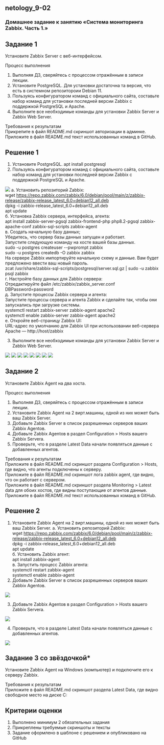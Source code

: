## netology_9-02
### Домашнее задание к занятию «Система мониторинга Zabbix. Часть 1.»

## Задание 1

Установите Zabbix Server с веб-интерфейсом.

Процесс выполнения
1. Выполняя ДЗ, сверяйтесь с процессом отражённым в записи лекции.
2. Установите PostgreSQL. Для установки достаточна та версия, что есть в системном репозитороии Debian 11.
3. Пользуясь конфигуратором команд с официального сайта, составьте набор команд для установки последней версии Zabbix с поддержкой PostgreSQL и Apache.
4. Выполните все необходимые команды для установки Zabbix Server и Zabbix Web Server.

Требования к результатам  
Прикрепите в файл README.md скриншот авторизации в админке.  
Приложите в файл README.md текст использованных команд в GitHub.

## Решение 1

1. Установите PostgreSQL.
apt install postgresql
2. Пользуясь конфигуратором команд с официального сайта, составьте набор команд для установки последней версии Zabbix с поддержкой PostgreSQL и Apache.

![](https://github.com/eskin-igor/netology_9-02/blob/main/screenshots_9-02/9-02-01-00.PNG)
а. Установить репозиторий Zabbix:    
   wget https://repo.zabbix.com/zabbix/6.0/debian/pool/main/z/zabbix-release/zabbix-release_latest_6.0+debian12_all.deb  
   dpkg -i zabbix-release_latest_6.0+debian12_all.deb  
   apt update  
б. Установка Zabbix сервера, интерфейса, агента:  
   apt install zabbix-server-pgsql zabbix-frontend-php php8.2-pgsql zabbix-apache-conf zabbix-sql-scripts zabbix-agent  
в. Создать начальную базу данных;  
   Убедитесь, что сервер базы данных запущен и работает.  
   Запустите следующую команду на хосте вашей базы данных.  
   sudo -u postgres createuser --pwprompt zabbix  
   sudo -u postgres createdb -O zabbix zabbix  
   На сервере Zabbix импортируйте начальную схему и данные. Вам будет предложено ввести ваш новый пароль.  
   zcat /usr/share/zabbix-sql-scripts/postgresql/server.sql.gz | sudo -u zabbix psql zabbix  
г. Настройте базу данных для Zabbix сервера:  
  Отредактируйте файл /etc/zabbix/zabbix_server.conf  
   DBPassword=password  
д. Запустите процессы Zabbix сервера и агента:  
   Запустите процессы сервера и агента Zabbix и сделайте так, чтобы они запускались при загрузке системы.  
   systemctl restart zabbix-server zabbix-agent apache2  
   systemctl enable zabbix-server zabbix-agent apache2  
е. Откройте веб-страницу Zabbix UI:  
   URL-адрес по умолчанию для Zabbix UI при использовании веб-сервера Apache — http://host/zabbix  

3. Выполните все необходимые команды для установки Zabbix Server и Zabbix Web Server.

![](https://github.com/eskin-igor/netology_9-02/blob/main/screenshots_9-02/9-02-01-01.PNG)
![](https://github.com/eskin-igor/netology_9-02/blob/main/screenshots_9-02/9-02-01-02.PNG)
![](https://github.com/eskin-igor/netology_9-02/blob/main/screenshots_9-02/9-02-01-03.PNG)
![](https://github.com/eskin-igor/netology_9-02/blob/main/screenshots_9-02/9-02-01-04.PNG)
![](https://github.com/eskin-igor/netology_9-02/blob/main/screenshots_9-02/9-02-01-05.PNG)
![](https://github.com/eskin-igor/netology_9-02/blob/main/screenshots_9-02/9-02-01-06.PNG)
![](https://github.com/eskin-igor/netology_9-02/blob/main/screenshots_9-02/9-02-01-08.PNG)
![](https://github.com/eskin-igor/netology_9-02/blob/main/screenshots_9-02/9-02-01-07.PNG)

## Задание 2

Установите Zabbix Agent на два хоста.

Процесс выполнения
1. Выполняя ДЗ, сверяйтесь с процессом отражённым в записи лекции.
2. Установите Zabbix Agent на 2 вирт.машины, одной из них может быть ваш Zabbix Server.
3. Добавьте Zabbix Server в список разрешенных серверов ваших Zabbix Agentов.
4. Добавьте Zabbix Agentов в раздел Configuration > Hosts вашего Zabbix Servera.
5. Проверьте, что в разделе Latest Data начали появляться данные с добавленных агентов.

Требования к результатам  
Приложите в файл README.md скриншот раздела Configuration > Hosts, где видно, что агенты подключены к серверу.  
Приложите в файл README.md скриншот лога zabbix agent, где видно, что он работает с сервером.  
Приложите в файл README.md скриншот раздела Monitoring > Latest data для обоих хостов, где видны поступающие от агентов данные.  
Приложите в файл README.md текст использованных команд в GitHub.  

## Решение 2

1. Установите Zabbix Agent на 2 вирт.машины, одной из них может быть ваш Zabbix Server.
а. Установить репозиторий Zabbix:  
   wget https://repo.zabbix.com/zabbix/6.0/debian/pool/main/z/zabbix-release/zabbix-release_latest_6.0+debian12_all.deb  
   dpkg -i zabbix-release_latest_6.0+debian12_all.deb  
   apt update  
б. Установить Zabbix агент:  
   apt install zabbix-agent  
в. Запустить процесс Zabbix агента:  
   systemctl restart zabbix-agent  
   systemctl enable zabbix-agent  
2. Добавьте Zabbix Server в список разрешенных серверов ваших Zabbix Agentов.

![](https://github.com/eskin-igor/netology_9-02/blob/main/screenshots_9-02/9-02-02-02.PNG)

3. Добавьте Zabbix Agentов в раздел Configuration > Hosts вашего Zabbix Servera.

![](https://github.com/eskin-igor/netology_9-02/blob/main/screenshots_9-02/9-02-02-03.PNG)

4. Проверьте, что в разделе Latest Data начали появляться данные с добавленных агентов.

![](https://github.com/eskin-igor/netology_9-02/blob/main/screenshots_9-02/9-02-02-04.PNG)

## Задание 3 со звёздочкой*
Установите Zabbix Agent на Windows (компьютер) и подключите его к серверу Zabbix.

Требования к результатам  
Приложите в файл README.md скриншот раздела Latest Data, где видно свободное место на диске C:

## Критерии оценки
1. Выполнено минимум 2 обязательных задания
2. Прикреплены требуемые скриншоты и тексты
3. Задание оформлено в шаблоне с решением и опубликовано на GitHub
